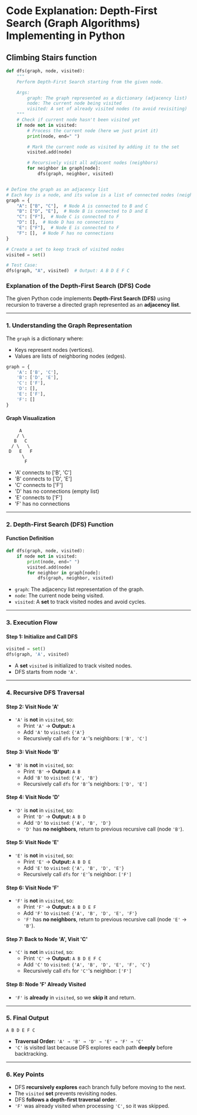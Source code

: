 # Code Explanation: Depth-First Search (Graph Algorithms) Implementing in Python

## **Climbing Stairs function**

```python
def dfs(graph, node, visited):
    """
    Perform Depth-First Search starting from the given node.

    Args:
        graph: The graph represented as a dictionary (adjacency list)
        node: The current node being visited
        visited: A set of already visited nodes (to avoid revisiting)
    """
    # Check if current node hasn't been visited yet
    if node not in visited:
        # Process the current node (here we just print it)
        print(node, end=" ")

        # Mark the current node as visited by adding it to the set
        visited.add(node)

        # Recursively visit all adjacent nodes (neighbors)
        for neighbor in graph[node]:
            dfs(graph, neighbor, visited)


# Define the graph as an adjacency list
# Each key is a node, and its value is a list of connected nodes (neighbors)
graph = {
    "A": ["B", "C"],  # Node A is connected to B and C
    "B": ["D", "E"],  # Node B is connected to D and E
    "C": ["F"],  # Node C is connected to F
    "D": [],  # Node D has no connections
    "E": ["F"],  # Node E is connected to F
    "F": [],  # Node F has no connections
}

# Create a set to keep track of visited nodes
visited = set()

# Test Case:
dfs(graph, "A", visited)  # Output: A B D E F C
```

### **Explanation of the Depth-First Search (DFS) Code**

The given Python code implements **Depth-First Search (DFS)** using recursion to traverse a directed graph represented as an **adjacency list**.

---

### **1. Understanding the Graph Representation**

The `graph` is a dictionary where:

- Keys represent nodes (vertices).
- Values are lists of neighboring nodes (edges).

```python
graph = {
    'A': ['B', 'C'],
    'B': ['D', 'E'],
    'C': ['F'],
    'D': [],
    'E': ['F'],
    'F': []
}
```

#### **Graph Visualization**

```
     A
    / \
   B   C
  / \   \
 D   E   F
      \
       F
```

- 'A' connects to ['B', 'C']
- 'B' connects to ['D', 'E']
- 'C' connects to ['F']
- 'D' has no connections (empty list)
- 'E' connects to ['F']
- 'F' has no connections

---

### **2. Depth-First Search (DFS) Function**

#### **Function Definition**

```python
def dfs(graph, node, visited):
    if node not in visited:
        print(node, end=" ")
        visited.add(node)
        for neighbor in graph[node]:
            dfs(graph, neighbor, visited)
```

- `graph`: The adjacency list representation of the graph.
- `node`: The current node being visited.
- `visited`: A **set** to track visited nodes and avoid cycles.

---

### **3. Execution Flow**

#### **Step 1: Initialize and Call DFS**

```python
visited = set()
dfs(graph, 'A', visited)
```

- A **set** `visited` is initialized to track visited nodes.
- DFS starts from node `'A'`.

---

### **4. Recursive DFS Traversal**

#### **Step 2: Visit Node 'A'**

- `'A'` is **not** in `visited`, so:
  - Print `'A'` → **Output:** `A`
  - Add `'A'` to `visited`: `{'A'}`
  - Recursively call `dfs` for `'A'`'s neighbors: `['B', 'C']`

#### **Step 3: Visit Node 'B'**

- `'B'` is **not** in `visited`, so:
  - Print `'B'` → **Output:** `A B`
  - Add `'B'` to `visited`: `{'A', 'B'}`
  - Recursively call `dfs` for `'B'`'s neighbors: `['D', 'E']`

#### **Step 4: Visit Node 'D'**

- `'D'` is **not** in `visited`, so:
  - Print `'D'` → **Output:** `A B D`
  - Add `'D'` to `visited`: `{'A', 'B', 'D'}`
  - `'D'` has **no neighbors**, return to previous recursive call (node `'B'`).

#### **Step 5: Visit Node 'E'**

- `'E'` is **not** in `visited`, so:
  - Print `'E'` → **Output:** `A B D E`
  - Add `'E'` to `visited`: `{'A', 'B', 'D', 'E'}`
  - Recursively call `dfs` for `'E'`'s neighbor: `['F']`

#### **Step 6: Visit Node 'F'**

- `'F'` is **not** in `visited`, so:
  - Print `'F'` → **Output:** `A B D E F`
  - Add `'F'` to `visited`: `{'A', 'B', 'D', 'E', 'F'}`
  - `'F'` has **no neighbors**, return to previous recursive call (node `'E'` → `'B'`).

#### **Step 7: Back to Node 'A', Visit 'C'**

- `'C'` is **not** in `visited`, so:
  - Print `'C'` → **Output:** `A B D E F C`
  - Add `'C'` to `visited`: `{'A', 'B', 'D', 'E', 'F', 'C'}`
  - Recursively call `dfs` for `'C'`'s neighbor: `['F']`

#### **Step 8: Node 'F' Already Visited**

- `'F'` is **already** in `visited`, so we **skip it** and return.

---

### **5. Final Output**

```
A B D E F C
```

- **Traversal Order:** `'A' → 'B' → 'D' → 'E' → 'F' → 'C'`
- `'C'` is visited last because DFS explores each path **deeply** before backtracking.

---

### **6. Key Points**

- DFS **recursively explores** each branch fully before moving to the next.
- The `visited` **set** prevents revisiting nodes.
- DFS **follows a depth-first traversal order**.
- `'F'` was already visited when processing `'C'`, so it was skipped.

